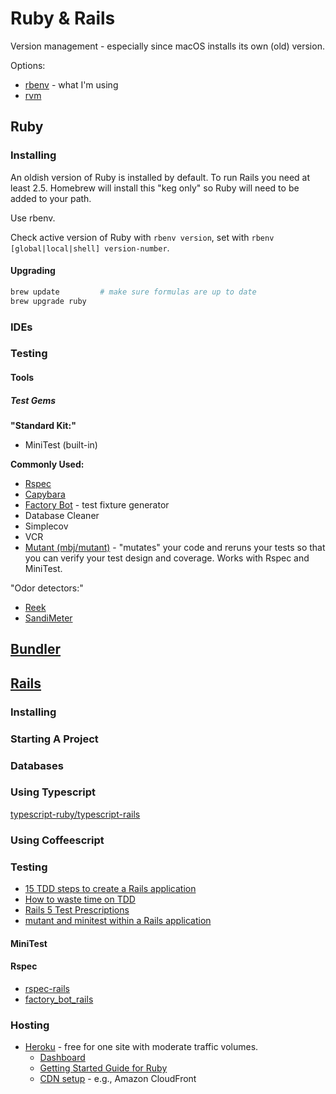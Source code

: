 # Ruby & Rails

Version management - especially since macOS installs its own (old) version.

Options:
* [rbenv]() - what I'm using
* [rvm]()

## Ruby

### Installing

An oldish version of Ruby is installed by default. To run Rails you need at least 2.5. Homebrew will install this "keg only" so Ruby will need to be added to your path.

Use rbenv.

Check active version of Ruby with ```rbenv version```, set with ```rbenv [global|local|shell] version-number```.

#### Upgrading

```sh
brew update         # make sure formulas are up to date
brew upgrade ruby
```

### IDEs

### Testing

#### Tools

##### Test Gems

**"Standard Kit:"**

* MiniTest (built-in)

**Commonly Used:**

* [Rspec](http://rspec.info)
* [Capybara]()
* [Factory Bot](https://github.com/thoughtbot/factory_bot) - test fixture generator
* Database Cleaner
* Simplecov
* VCR
* [Mutant (mbj/mutant)](https://github.com/mbj/mutant) - "mutates" your code and reruns your tests so that you can verify your test design and coverage. Works with Rspec and MiniTest.

"Odor detectors:"

* [Reek](https://github.com/troessner/reek)
* [SandiMeter](https://github.com/makaroni4/sandi_meter)

## [Bundler](https://bundler.io)

## [Rails](https://rubyonrails.org)

### Installing

### Starting A Project

### Databases

### Using Typescript

[typescript-ruby/typescript-rails](https://github.com/typescript-ruby/typescript-rails)

### Using Coffeescript

### Testing

* [15 TDD steps to create a Rails application](http://andrzejonsoftware.blogspot.com/2007/05/15-tdd-steps-to-create-rails.html)
* [How to waste time on TDD](http://andrzejonsoftware.blogspot.com/2012/06/how-to-waste-time-on-tdd.html)
* [Rails 5 Test Prescriptions](https://pragprog.com/book/nrtest3/rails-5-test-prescriptions)
* [mutant and minitest within a Rails application](http://andrzejonsoftware.blogspot.com/2015/12/mutant-and-minitest-within-rails.html)

#### MiniTest



#### Rspec

* [rspec-rails](https://github.com/rspec/rspec-rails)
* [factory_bot_rails](https://github.com/thoughtbot/factory_bot_rails)

### Hosting

* [Heroku](https://heroku.com) - free for one site with moderate traffic volumes.
  - [Dashboard](https://dashboard.heroku.com/apps)
  - [Getting Started Guide for Ruby](https://devcenter.heroku.com/articles/getting-started-with-ruby)
  - [CDN setup](https://devcenter.heroku.com/articles/using-amazon-cloudfront-cdn) - e.g., Amazon CloudFront
